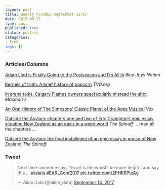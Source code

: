 ```yaml
---
layout: post
title: Weekly roundup September 11-17
date: 2017-09-17
type: post
published: true
status: publish
categories:
- link
tags: []
---
```


### Articles/Columns

[Adam Lind is Finally Going to the Postseason and I’m All In](https://bluejaysnation.com/2017/09/14/fowles-adam-lind-is-finally-going-to-the-postseason-and-im-all-in/? "Stacey May Fowles: Adam Lind is Finally Going to the Postseason and I’m All In") *Blue Jays Nation*

[Kernels of truth: A brief history of popcorn](http://tvo.org/article/current-affairs/the-food-chain/kernels-of-truth-a-brief-history-of-popcorn "Kernels of truth: A brief history of popcorn. By Corey Mintz") *TVO.org*

[In arena talks, Calgary Flames owners spectacularly misread the shot](http://www.macleans.ca/news/canada/in-arena-talks-calgary-flames-owners-spectacularly-misread-the-shot/ "In arena talks, Calgary Flames owners spectacularly misread the shot. By Jason Markusoff") *Maclean's*

[An Oral History of The Simpsons’ Classic Planet of the Apes Musical](http://www.vulture.com/2017/07/the-simpsons-planet-of-the-apes-musical-oral-history-zauis.html "An Oral History of The Simpsons’ Classic Planet of the Apes Musical. By Jesse David Fox") *Vox*

[Outside the Asylum: chapters one and two of Eric Crampton’s epic essay situating New Zealand as an oasis in a weird world](https://thespinoff.co.nz/society/19-08-2017/outside-the-asylum-chapters-one-and-two-of-eric-cramptons-epic-essay-in-praise-of-new-zealand/ "Outside the Asylum: chapters one and two of Eric Crampton’s epic essay situating New Zealand as an oasis in a weird world. By Eric Crampton") *The Spinoff*
 ... read all the chapters ... 

[Outside the Asylum: the final installment of an epic essay in praise of New Zealand](https://thespinoff.co.nz/society/02-09-2017/outside-the-asylum-the-final-installment-of-an-epic-essay-in-praise-of-new-zealand/ "Outside the Asylum: the final installment of an epic essay in praise of New Zealand. By Eric Crampton") *The Spinoff*

### Tweet

<blockquote class="twitter-tweet" data-lang="en"><p lang="en" dir="ltr">Next time someone says &quot;excel is the worst&quot; be more helpful and say this ... <a href="https://twitter.com/hashtag/rstats?src=hash">#rstats</a> <a href="https://twitter.com/hashtag/EARLConf2017?src=hash">#EARLConf2017</a> <a href="https://t.co/2PHKRPteAg">pic.twitter.com/2PHKRPteAg</a></p>&mdash; Alice Data (@alice_data) <a href="https://twitter.com/alice_data/status/908249895559159809">September 14, 2017</a></blockquote> <script async src="//platform.twitter.com/widgets.js" charset="utf-8"></script>